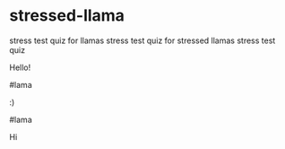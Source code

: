 # stressed-llama
stress test quiz for llamas
stress test quiz for stressed llamas
stress test quiz


Hello! 

#lama

:)


#lama

Hi